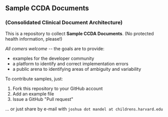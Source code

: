 ## Sample CCDA Documents
### (Consolidated Clinical Document Architecture)

This is a repository to collect **Sample CCDA Documents**. (No protected health information, please!)

*All comers welcome* -- the goals are to provide:
 * examples for the developer community 
 * a platform to identify and correct implementation errors
 * a public arena to identifying areas of ambiguity and variability

To contribute samples, just:
 1.  Fork this repository to your GitHub account
 2.  Add an example file
 3.  Issue a GitHub "Pull request"

... or just share by e-mail with `joshua dot mandel at childrens.harvard.edu`
